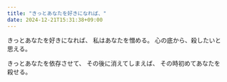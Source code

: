 ```yaml
---
title: "きっとあなたを好きになれば、"
date: 2024-12-21T15:31:38+09:00
---
```

きっとあなたを好きになれば、
私はあなたを憎める。
心の底から、殺したいと思える。

きっとあなたを依存させて、
その後に消えてしまえば、
その時初めてあなたを殺せる。
